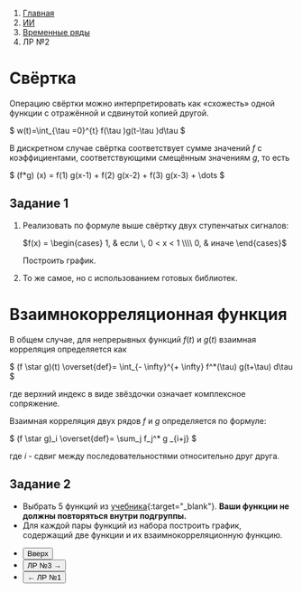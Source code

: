 <ol class="breadcrumb">
  <li class="breadcrumb-item"><a href="{{ site.baseurl }}">Главная</a></li>
  <li class="breadcrumb-item"><a href="{{ site.baseurl }}/artificial-intelligence/index.html">ИИ</a></li>
  <li class="breadcrumb-item"><a href="{{ site.baseurl }}/artificial-intelligence/time-series/index.html">Временные ряды</a></li>
  <li class="breadcrumb-item active">ЛР №2</li>
</ol>

<nav>
  <ul></ul>
</nav>

# Свёртка

Операцию свёртки можно интерпретировать как «схожесть» одной функции с отражённой и сдвинутой копией другой. 

$ w(t)=\int_{\tau =0}^{t} f(\tau )g(t-\tau )d\tau $

В дискретном случае свёртка соответствует сумме значений $f$ с коэффициентами, соответствующими смещённым значениям $g$, то есть 

<div class="table-responsive">
$ (f*g) (x) = f(1) g(x-1) + f(2) g(x-2) + f(3) g(x-3) + \dots $

</div>

## Задание 1

<ol>
<li>
Реализовать по формуле выше свёртку двух ступенчатых сигналов:

$f(x) = \begin{cases}
  	1, & если \, 0 < x < 1 \\\\
  	0, & иначе
  \end{cases}$

Построить график.
</li>
<li>
То же самое, но с использованием готовых библиотек.
</li>
</ol>

# Взаимнокорреляционная функция

В общем случае, для непрерывных функций $f(t)$ и $g(t)$ взаимная корреляция определяется как

$ (f \star g)(t) \overset{def}= \int_{- \infty}^{+ \infty} f^*(\tau) g(t+\tau) d\tau $

где верхний индекс в виде звёздочки означает комплексное сопряжение.

Взаимная корреляция двух рядов $f$ и $g$ определяется по формуле:

$ (f \star g)_i \overset{def}= \sum_j f_j^* g _{i+j} $

где $i$ - сдвиг между последовательностями относительно друг друга.

## Задание 2

* Выбрать 5 функций из [учебника](https://go.11klasov.net/7805-spravochnik-po-matematicheskim-formulam-i-grafikam-funkcij-dlja-studentov-starkov-sn.html){:target="_blank"}. **Ваши функции не должны повторяться внутри подгруппы.**
* Для каждой пары функций из набора построить график, содержащий две функции и их взаимнокорреляционную функцию.



<div class="row">
  <div class="col-lg-12">
    <ul class="list-unstyled">
      <li class="float-end">
        <button type="button" class="btn btn-outline-primary" onclick="window.location.href='#свёртка';">Вверх</button>
      </li>
      <li  class="float-end">
       <button type="button" class="btn btn-primary" onclick="window.location.href='{{ site.baseurl }}/artificial-intelligence/time-series/labs/lab3.html';">ЛР №3 →</button>
     </li>
      <li>
        <button type="button" class="btn btn-primary" onclick="window.location.href='{{ site.baseurl }}/artificial-intelligence/time-series/labs/lab1.html';">← ЛР №1</button>
      </li>
    </ul>
  </div>
</div>
